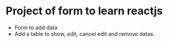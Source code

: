 # Project of form to learn reactjs

- Form  to add data
- Add a table to show, edit, cancel edit and remove datas.
